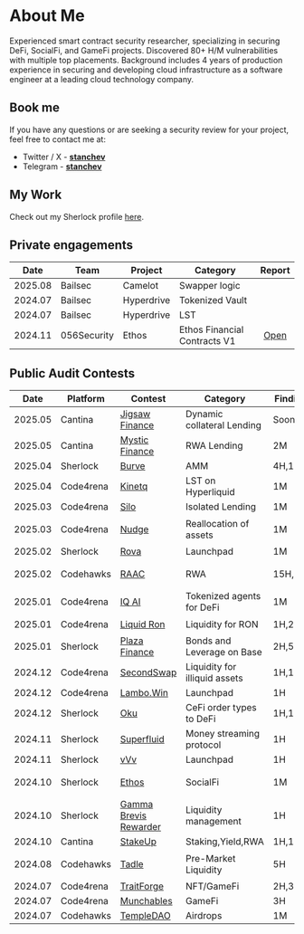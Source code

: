 # About Me

Experienced smart contract security researcher, specializing in securing DeFi, SocialFi, and GameFi projects. Discovered 80+ H/M vulnerabilities with multiple top placements. Background includes 4 years of production experience in securing and developing cloud infrastructure as a software engineer at a leading cloud technology company.

## Book me

If you have any questions or are seeking a security review for your project, feel free to contact me at:

- Twitter / X - [**stanchev**](https://twitter.com/stanchev_33)
- Telegram    - [**stanchev**](https://t.me/stanchev_33) 

## My Work

Check out my Sherlock profile [here](https://audits.sherlock.xyz/watson/stanchev).

## Private engagements

| Date    | Team        | Project                              | Category                                         	| Report   	|
| ------- | -------	    | ------------------------------------ | ----------------------------------				 		      | :--:      |
| 2025.08 | Bailsec     | Camelot                              |  		Swapper logic			                            | 	|
| 2024.07 | Bailsec     | Hyperdrive                           |  		Tokenized Vault			                          | 	|
| 2024.07 | Bailsec     | Hyperdrive                           |  		LST                                           | 	|
| 2024.11 | 056Security | Ethos                                |  		Ethos Financial Contracts V1			            | [Open](https://github.com/056Security/audits/blob/main/private/Ethos-security-review.pdf)	|

## Public Audit Contests

| Date | Platform | Contest                              		  | Category                          			| Findings 	| Rankings |
| - | - | ----| ------------------------------------ 		  | 	-		|   -   |
| 2025.05 | Cantina   	| [Jigsaw Finance]()                                                                    | Dynamic collateral Lending      | Soon    | |
| 2025.05 | Cantina   	| [Mystic Finance]()                                                                    | RWA Lending                     | 2M      | |
| 2025.04 | Sherlock   	| [Burve]()                                                                             | AMM                             | 4H,1M   | |
| 2025.04 | Code4rena   |	[Kinetq]()                                                                            | LST on Hyperliquid              | 1M      | |
| 2025.03 | Code4rena  	| [Silo]()                                      			                                  | Isolated Lending                | 1M      | |
| 2025.03 | Code4rena 	| [Nudge]()                                                                             | Reallocation of assets          | 1M      | Top 10 🏆 |
| 2025.02 | Sherlock  	| [Rova]()                                       			                                  | Launchpad                	      | 1M      | Top 3 🥉 |
| 2025.02 | Codehawks  	| [RAAC](https://raac.io/)             				                                          | RWA                             | 15H,12M	| Top 10 🏆 |
| 2025.01 | Code4rena 	| [IQ AI]()                                                                             | Tokenized agents for DeFi       | 1M      | Top 5 🏆 |
| 2025.01 | Code4rena  	| [Liquid Ron]()                                 			                                  | Liquidity for RON		            | 1H,2M   | Top 5 🏆 |
| 2025.01 | Sherlock  	| [Plaza Finance](https://audits.sherlock.xyz/contests/682)              				      | Bonds and Leverage on Base      | 2H,5M	  | |
| 2024.12 | Code4rena 	| [SecondSwap]()                                                                        | Liquidity for illiquid assets   | 1H,1M   | |
| 2024.12 | Code4rena  	| [Lambo.Win]()                                  			                                  | Launchpad			                	| 1H      | |
| 2024.12 | Sherlock  	| [Oku](https://audits.sherlock.xyz/contests/641)               					              | CeFi order types to DeFi        | 1H,1M	  | |
| 2024.11 | Sherlock  	| [Superfluid](https://audits.sherlock.xyz/contests/648?filter=questions)               | Money streaming protocol        | 1H      | Top 5 🏆 |
| 2024.11 | Sherlock   	| [vVv](https://audits.sherlock.xyz/contests/647)                                  			| Launchpad			        	        | 1H      | Top 1 🥇 |
| 2024.10 | Sherlock  	| [Ethos](https://x.com/ethos_network)                					                        | SocialFi 		                    | 1M      | Top 10 🏆 |
| 2024.10 | Sherlock  	| [Gamma Brevis Rewarder](https://audits.sherlock.xyz/contests/496)               			| Liquidity management		        | 1H  	  | Top 3 🥉 |
| 2024.10 | Cantina   	| [StakeUp]()                		                                                  			| Staking,Yield,RWA				        | 1H,1M	  | |
| 2024.08 | Codehawks  	| [Tadle](https://codehawks.cyfrin.io/c/2024-08-tadle)                					        | Pre-Market Liquidity 		        | 5H	    | Top 10 🏆 |
| 2024.07 | Code4rena  	| [TraitForge](https://code4rena.com/audits/2024-07-traitforge)                					| NFT/GameFi 							        | 2H,3M	  | |
| 2024.07 | Code4rena  	| [Munchables](https://code4rena.com/audits/2024-07-munchables)                					| GameFi					                | 3H		  | |
| 2024.07 | Codehawks  	| [TempleDAO](https://codehawks.cyfrin.io/c/2024-07-templegold)                					| Airdrops  						          | 1M		  | |


